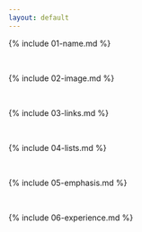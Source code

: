 ```yaml
---
layout: default
---
```


{% include 01-name.md %}

<br>

{% include 02-image.md %}

<br>

{% include 03-links.md %}

<br>

{% include 04-lists.md %}
   
<br>

{% include 05-emphasis.md %}

<br>

{% include 06-experience.md %}
